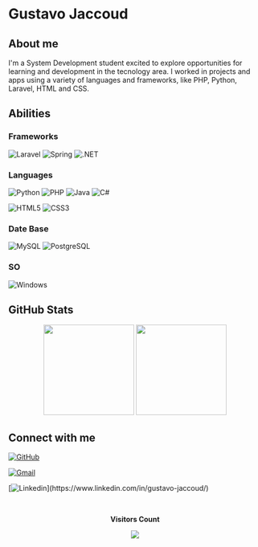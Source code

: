 # Gustavo Jaccoud

## About me

I'm a System Development student excited to explore opportunities for learning and development in the tecnology area. I worked in projects and apps using a variety of languages and frameworks, like PHP, Python, Laravel, HTML and CSS.

## Abilities

### Frameworks
![Laravel](https://img.shields.io/badge/laravel-f9322c.svg?style=for-the-badge&logo=laravel&logoColor=white)
![Spring](https://img.shields.io/badge/spring-%236DB33F.svg?style=for-the-badge&logo=spring&logoColor=white)
![.NET](https://img.shields.io/badge/.NET-5C2D91?style=for-the-badge&logo=.net&logoColor=white)

### Languages
![Python](https://img.shields.io/badge/python-3670A0?style=for-the-badge&logo=python&logoColor=ffdd54)
![PHP](https://img.shields.io/badge/php-7A86B8.svg?style=for-the-badge&logo=php&logoColor=white)
![Java](https://img.shields.io/badge/java-%23ED8B00.svg?style=for-the-badge&logo=openjdk&logoColor=white)
![C#](https://img.shields.io/badge/C%23-239120?style=for-the-badge&logo=c-sharp&logoColor=white)


![HTML5](https://img.shields.io/badge/HTML5-E34F26?style=for-the-badge&logo=html5&logoColor=white)
![CSS3](https://img.shields.io/badge/CSS3-1572B6?style=for-the-badge&logo=css3&logoColor=white)



### Date Base

![MySQL](https://img.shields.io/badge/MySQL-00000F?style=for-the-badge&logo=mysql&logoColor=white)
![PostgreSQL](https://img.shields.io/badge/PostgreSQL-000?style=for-the-badge&logo=postgresql)

### SO


![Windows](https://img.shields.io/badge/Windows-000?style=for-the-badge&logo=windows&logoColor=2CA5E0)

## GitHub Stats

<div align="center">
  <img height="180em" src="https://github-readme-stats.vercel.app/api?username=Gustavo-Jaccoud&theme=transparent&bg_color=000&border_color=30A3DC&show_icons=true&icon_color=30A3DC&title_color=E94D5F&text_color=FFF"/>
  <img height="180em" src="https://github-readme-stats.vercel.app/api/top-langs/?username=Gustavo-Jaccoud&layout=compact&theme=transparent&bg_color=000&border_color=30A3DC&show_icons=true&icon_color=30A3DC&title_color=E94D5F&text_color=FFF"/>
</div>

## Connect with me

[![GitHub](https://img.shields.io/badge/GitHub-100000?style=for-the-badge&logo=github&logoColor=white)](https://github.com/Gustavo-Jaccoud)

[![Gmail](https://img.shields.io/badge/Gmail-333333?style=for-the-badge&logo=gmail&logoColor=red)](gustavo.c.jaccoud@gmail.com)

[![Linkedin](https://img.shields.io/badge/-LinkedIn-%230077B5?style=for-the-badge&logo=linkedin&logoColor=white")](https://www.linkedin.com/in/gustavo-jaccoud/)

<div align="center">
<br><p align="center"><b>Visitors Count</b></p>  
<p align="center"><img align="center" src="https://profile-counter.glitch.me/%7BGustavo-Jaccoud%7D/count.svg" /></p> 
</div>





